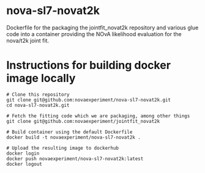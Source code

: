 # nova-sl7-novat2k

Dockerfile for the packaging the jointfit_novat2k repository and various glue
code into a container providing the NOvA likelihood evaluation for the nova/t2k
joint fit.

# Instructions for building docker image locally

    # Clone this repository
    git clone git@github.com:novaexperiment/nova-sl7-novat2k.git
    cd nova-sl7-novat2k.git

    # Fetch the fitting code which we are packaging, among other things
    git clone git@github.com:novaexperiment/jointfit_novat2k

    # Build container using the default Dockerfile
    docker build -t novaexperiment/nova-sl7-novat2k .

    # Upload the resulting image to dockerhub
    docker login
    docker push novaexperiment/nova-sl7-novat2k:latest
    docker logout
